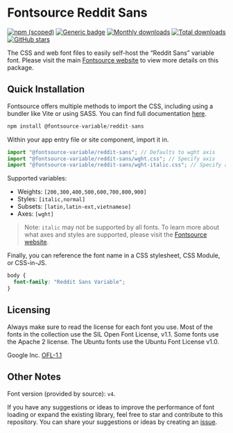 # Fontsource Reddit Sans

[![npm (scoped)](https://img.shields.io/npm/v/@fontsource-variable/reddit-sans?color=brightgreen)](https://www.npmjs.com/package/@fontsource-variable/reddit-sans) [![Generic badge](https://img.shields.io/badge/fontsource-passing-brightgreen)](https://github.com/fontsource/fontsource) [![Monthly downloads](https://badgen.net/npm/dm/@fontsource-variable/reddit-sans)](https://github.com/fontsource/fontsource) [![Total downloads](https://badgen.net/npm/dt/@fontsource-variable/reddit-sans)](https://github.com/fontsource/fontsource) [![GitHub stars](https://img.shields.io/github/stars/fontsource/fontsource.svg?style=social&label=Star)](https://github.com/fontsource/fontsource/stargazers)

The CSS and web font files to easily self-host the “Reddit Sans” variable font. Please visit the main [Fontsource website](https://fontsource.org/fonts/reddit-sans) to view more details on this package.

## Quick Installation

Fontsource offers multiple methods to import the CSS, including using a bundler like Vite or using SASS. You can find full documentation [here](https://fontsource.org/docs/getting-started/introduction).

```javascript
npm install @fontsource-variable/reddit-sans
```

Within your app entry file or site component, import it in.

```javascript
import "@fontsource-variable/reddit-sans"; // Defaults to wght axis
import "@fontsource-variable/reddit-sans/wght.css"; // Specify axis
import "@fontsource-variable/reddit-sans/wght-italic.css"; // Specify axis and style
```

Supported variables:
- Weights: `[200,300,400,500,600,700,800,900]`
- Styles: `[italic,normal]`
- Subsets: `[latin,latin-ext,vietnamese]`
- Axes: `[wght]`

> Note: `italic` may not be supported by all fonts. To learn more about what axes and styles are supported, please visit the [Fontsource website](https://fontsource.org/fonts/reddit-sans).

Finally, you can reference the font name in a CSS stylesheet, CSS Module, or CSS-in-JS.

```css
body {
  font-family: "Reddit Sans Variable";
}
```

## Licensing
Always make sure to read the license for each font you use. Most of the fonts in the collection use the SIL Open Font License, v1.1. Some fonts use the Apache 2 license. The Ubuntu fonts use the Ubuntu Font License v1.0.

Google Inc.
[OFL-1.1](http://scripts.sil.org/OFL)

## Other Notes
Font version (provided by source): `v4`.

If you have any suggestions or ideas to improve the performance of font loading or expand the existing library, feel free to star and contribute to this repository. You can share your suggestions or ideas by creating an [issue](https://github.com/fontsource/fontsource/issues).